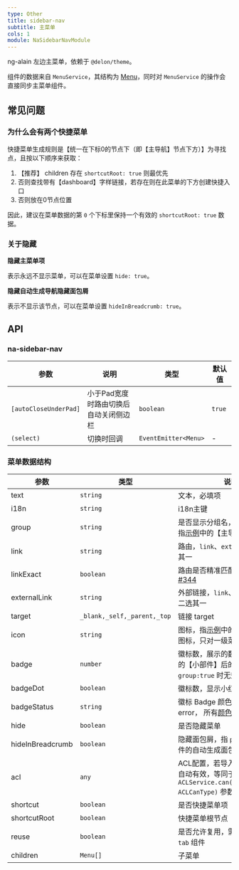 ```yaml
---
type: Other
title: sidebar-nav
subtitle: 主菜单
cols: 1
module: NaSidebarNavModule
---
```


ng-alain 左边主菜单，依赖于 `@delon/theme`。

组件的数据来自 `MenuService`，其结构为 [Menu](https://github.com/cipchk/delon/blob/master/packages/theme/src/services/menu/menu.service.ts)，同时对 `MenuService` 的操作会直接同步主菜单组件。

## 常见问题

### 为什么会有两个快捷菜单

快捷菜单生成规则是【统一在下标0的节点下（即【主导航】节点下方）】为寻找点，且按以下顺序来获取：

1. 【推荐】 children 存在 `shortcutRoot: true` 则最优先
2. 否则查找带有【dashboard】字样链接，若存在则在此菜单的下方创建快捷入口
3. 否则放在0节点位置

因此，建议在菜单数据的第 `0` 个下标里保持一个有效的 `shortcutRoot: true` 数据。

### 关于隐藏

**隐藏主菜单项**

表示永远不显示菜单，可以在菜单设置 `hide: true`。

**隐藏自动生成导航隐藏面包屑**

表示不显示该节点，可以在菜单设置 `hideInBreadcrumb: true`。

## API

### na-sidebar-nav

参数 | 说明 | 类型 | 默认值
----|------|-----|------
`[autoCloseUnderPad]` | 小于Pad宽度时路由切换后自动关闭侧边栏 | `boolean` | `true`
`(select)` | 切换时回调 | `EventEmitter<Menu>` | -

### 菜单数据结构

参数 | 类型 | 说明
----|------|-----
text | `string` | 文本，必填项
i18n | `string` | i18n主键
group | `string` | 是否显示分组名，默认：`true`，指[示例](https://cipchk.github.io/ng-alain/)中的【主导航】字样
link | `string` | 路由，`link`、`externalLink` 二选其一
linkExact | `boolean` | 路由是否精准匹配，默认：`false` [#344](https://github.com/cipchk/ng-alain/issues/344)
externalLink | `string` | 外部链接，`link`、`externalLink` 二选其一
target | `_blank,_self,_parent,_top` | 链接 target
icon | `string` | 图标，指[示例](https://cipchk.github.io/ng-alain/)中的【仪表盘】前图标，只对一级菜单有效
badge | `number` | 徽标数，展示的数字，指[示例](https://cipchk.github.io/ng-alain/)中的【小部件】后的红色块。（注：`group:true` 时无效）
badgeDot | `boolean` | 徽标数，显示小红点
badgeStatus | `string` | 徽标 Badge 颜色 （默认：error， 所有[颜色值](https://next.ng-alain.com/theme/tool#%E8%89%B2%E5%BD%A9)
hide | `boolean` | 是否隐藏菜单
hideInBreadcrumb | `boolean` | 隐藏面包屑，指 `page-header` 组件的自动生成面包屑时有效
acl | `any` | ACL配置，若导入 `@delon/acl` 时自动有效，等同于 `ACLService.can(roleOrAbility: ACLCanType)` 参数值
shortcut | `boolean` | 是否快捷菜单项
shortcutRoot | `boolean` | 快捷菜单根节点
reuse | `boolean` | 是否允许复用，需配合 `reuse-tab` 组件
children | `Menu[]` | 子菜单
